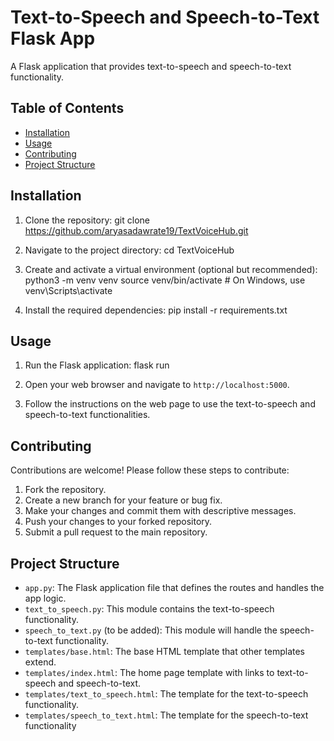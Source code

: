 # Text-to-Speech and Speech-to-Text Flask App

A Flask application that provides text-to-speech and speech-to-text functionality.

## Table of Contents

- [Installation](#installation)
- [Usage](#usage)
- [Contributing](#contributing)
- [Project Structure](#project-structure)

## Installation

1. Clone the repository:
git clone https://github.com/aryasadawrate19/TextVoiceHub.git

2. Navigate to the project directory:
cd TextVoiceHub

3. Create and activate a virtual environment (optional but recommended):
python3 -m venv venv
source venv/bin/activate  # On Windows, use venv\Scripts\activate


4. Install the required dependencies:
pip install -r requirements.txt

## Usage

1. Run the Flask application:
flask run

2. Open your web browser and navigate to `http://localhost:5000`.

3. Follow the instructions on the web page to use the text-to-speech and speech-to-text functionalities.

## Contributing

Contributions are welcome! Please follow these steps to contribute:

1. Fork the repository.
2. Create a new branch for your feature or bug fix.
3. Make your changes and commit them with descriptive messages.
4. Push your changes to your forked repository.
5. Submit a pull request to the main repository.


## Project Structure

- `app.py`: The Flask application file that defines the routes and handles the app logic.
- `text_to_speech.py`: This module contains the text-to-speech functionality.
- `speech_to_text.py` (to be added): This module will handle the speech-to-text functionality.
- `templates/base.html`: The base HTML template that other templates extend.
- `templates/index.html`: The home page template with links to text-to-speech and speech-to-text.
- `templates/text_to_speech.html`: The template for the text-to-speech functionality.
- `templates/speech_to_text.html`: The template for the speech-to-text functionality

